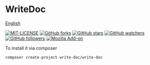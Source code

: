 # WriteDoc 
[English](./README-EN.md)
 
[![MIT-LICENSE](https://img.shields.io/apm/l/vim-mode.svg)](./LICENSE)
[![GitHub forks](https://img.shields.io/github/forks/badges/shields.svg?style=social&label=Fork)](https://github.com/Evil-S0ul/write-doc)
[![GitHub stars](https://img.shields.io/github/stars/badges/shields.svg?style=social&label=Stars)](https://github.com/Evil-S0ul/write-doc)
[![GitHub watchers](https://img.shields.io/github/watchers/badges/shields.svg?style=social&label=Watch)](https://github.com/Evil-S0ul/write-doc)
[![GitHub followers](https://img.shields.io/github/followers/espadrine.svg?style=social&label=Follow)](https://github.com/Evil-S0ul/write-doc)
[![Mozilla Add-on](https://img.shields.io/amo/stars/dustman.svg)](https://github.com/Evil-S0ul/write-doc)

To install it via composer
```
composer create-project write-doc/write-doc
```
